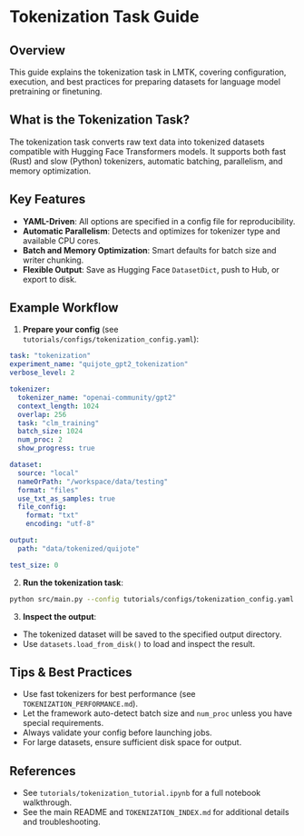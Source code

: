 # Tokenization Task Guide

## Overview

This guide explains the tokenization task in LMTK, covering configuration, execution, and best practices for preparing datasets for language model pretraining or finetuning.

## What is the Tokenization Task?
The tokenization task converts raw text data into tokenized datasets compatible with Hugging Face Transformers models. It supports both fast (Rust) and slow (Python) tokenizers, automatic batching, parallelism, and memory optimization.

## Key Features
- **YAML-Driven**: All options are specified in a config file for reproducibility.
- **Automatic Parallelism**: Detects and optimizes for tokenizer type and available CPU cores.
- **Batch and Memory Optimization**: Smart defaults for batch size and writer chunking.
- **Flexible Output**: Save as Hugging Face `DatasetDict`, push to Hub, or export to disk.

## Example Workflow

1. **Prepare your config** (see `tutorials/configs/tokenization_config.yaml`):

```yaml
task: "tokenization"
experiment_name: "quijote_gpt2_tokenization"
verbose_level: 2

tokenizer:
  tokenizer_name: "openai-community/gpt2"
  context_length: 1024
  overlap: 256
  task: "clm_training"
  batch_size: 1024
  num_proc: 2
  show_progress: true

dataset:
  source: "local"
  nameOrPath: "/workspace/data/testing"
  format: "files"
  use_txt_as_samples: true
  file_config:
    format: "txt"
    encoding: "utf-8"

output:
  path: "data/tokenized/quijote"

test_size: 0
```

2. **Run the tokenization task**:

```bash
python src/main.py --config tutorials/configs/tokenization_config.yaml
```

3. **Inspect the output**:
- The tokenized dataset will be saved to the specified output directory.
- Use `datasets.load_from_disk()` to load and inspect the result.

## Tips & Best Practices
- Use fast tokenizers for best performance (see `TOKENIZATION_PERFORMANCE.md`).
- Let the framework auto-detect batch size and `num_proc` unless you have special requirements.
- Always validate your config before launching jobs.
- For large datasets, ensure sufficient disk space for output.

## References
- See `tutorials/tokenization_tutorial.ipynb` for a full notebook walkthrough.
- See the main README and `TOKENIZATION_INDEX.md` for additional details and troubleshooting.
